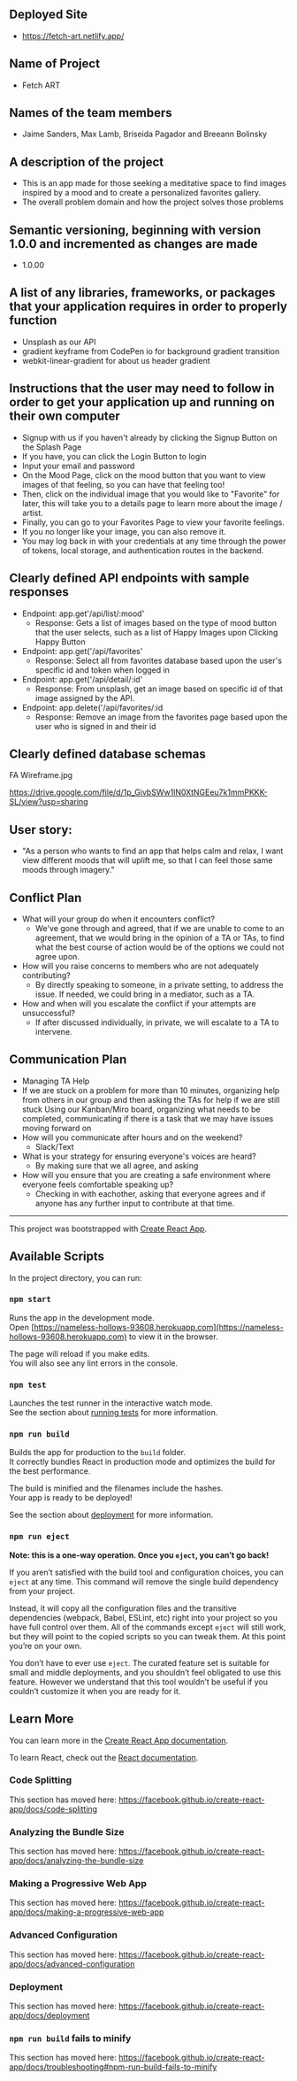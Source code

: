 ## Deployed Site
* https://fetch-art.netlify.app/

## Name of Project 
* Fetch ART

## Names of the team members
* Jaime Sanders, Max Lamb, Briseida Pagador and Breeann Bolinsky

## A description of the project
* This is an app made for those seeking a meditative space to find images inspired by a mood and to create a personalized favorites gallery.
* The overall problem domain and how the project solves those problems

## Semantic versioning, beginning with version 1.0.0 and incremented as changes are made
* 1.0.00

## A list of any libraries, frameworks, or packages that your application requires in order to properly function
* Unsplash as our API 
* gradient keyframe from CodePen io for background gradient transition
* webkit-linear-gradient for about us header gradient

 
## Instructions that the user may need to follow in order to get your application up and running on their own computer
* Signup with us if you haven't already by clicking the Signup Button on the Splash Page
* If you have, you can click the Login Button to login
* Input your email and password 
* On the Mood Page, click on the mood button that you want to view images of that feeling, so you can have that feeling too!
* Then, click on the individual image that you would like to "Favorite" for later, this will take you to a details page to learn more about the image / artist.
* Finally, you can go to your Favorites Page to view your favorite feelings. 
* If you no longer like your image, you can also remove it.
* You may log back in with your credentials at any time through the power of tokens, local storage, and authentication routes in the backend. 

## Clearly defined API endpoints with sample responses
* Endpoint: app.get'/api/list/:mood'
    * Response: Gets a list of images based on the type of mood button that the user selects, such as a list of Happy Images upon Clicking Happy Button
* Endpoint: app.get('/api/favorites'
    * Response: Select all from favorites database based  upon the user's specific id and token when logged in
* Endpoint: app.get('/api/detail/:id'
    * Response: From unsplash, get an image based on specific id of that image assigned by the API. 
* Endpoint: app.delete('/api/favorites/:id
    * Response: Remove an image from the favorites page based upon the user who is signed in and their id 
 
## Clearly defined database schemas

FA Wireframe.jpg

https://drive.google.com/file/d/1p_GivbSWw1lN0XtNGEeu7k1mmPKKK-SL/view?usp=sharing

## User story: 
* "As a person who wants to find an app that helps calm and relax, I want view different moods that will uplift me, so that I can feel those same moods through imagery."

## Conflict Plan
* What will your group do when it encounters conflict?
    * We've gone through and agreed, that if we are unable to come to an agreement, that we would bring in the opinion of a TA or TAs, to find what the best course of action would be of the options we could not agree upon. 
* How will you raise concerns to members who are not adequately contributing?
    * By directly speaking to someone, in a private setting, to address the issue. If needed, we could bring in a mediator, such as a TA. 
* How and when will you escalate the conflict if your attempts are unsuccessful?
    * If after discussed individually, in private, we will escalate to a TA to intervene. 

## Communication Plan 
* Managing TA Help 
* If we are stuck on a problem for more than 10 minutes, organizing help from others in our group and then asking the TAs for help if we are still stuck
Using our Kanban/Miro board, organizing what needs to be completed, communicating if there is a task that we may have issues moving forward on 
* How will you communicate after hours and on the weekend?
    * Slack/Text
* What is your strategy for ensuring everyone's voices are heard?
    * By making sure that we all agree, and asking 
* How will you ensure that you are creating a safe environment where everyone feels comfortable speaking up?
    * Checking in with eachother, asking that everyone agrees and if anyone has any further input to contribute at that time. 


_______________

This project was bootstrapped with [Create React App](https://github.com/facebook/create-react-app).

## Available Scripts

In the project directory, you can run:

### `npm start`

Runs the app in the development mode.<br />
Open [https://nameless-hollows-93608.herokuapp.com](https://nameless-hollows-93608.herokuapp.com) to view it in the browser.

The page will reload if you make edits.<br />
You will also see any lint errors in the console.

### `npm test`

Launches the test runner in the interactive watch mode.<br />
See the section about [running tests](https://facebook.github.io/create-react-app/docs/running-tests) for more information.

### `npm run build`

Builds the app for production to the `build` folder.<br />
It correctly bundles React in production mode and optimizes the build for the best performance.

The build is minified and the filenames include the hashes.<br />
Your app is ready to be deployed!

See the section about [deployment](https://facebook.github.io/create-react-app/docs/deployment) for more information.

### `npm run eject`

**Note: this is a one-way operation. Once you `eject`, you can’t go back!**

If you aren’t satisfied with the build tool and configuration choices, you can `eject` at any time. This command will remove the single build dependency from your project.

Instead, it will copy all the configuration files and the transitive dependencies (webpack, Babel, ESLint, etc) right into your project so you have full control over them. All of the commands except `eject` will still work, but they will point to the copied scripts so you can tweak them. At this point you’re on your own.

You don’t have to ever use `eject`. The curated feature set is suitable for small and middle deployments, and you shouldn’t feel obligated to use this feature. However we understand that this tool wouldn’t be useful if you couldn’t customize it when you are ready for it.

## Learn More

You can learn more in the [Create React App documentation](https://facebook.github.io/create-react-app/docs/getting-started).

To learn React, check out the [React documentation](https://reactjs.org/).

### Code Splitting

This section has moved here: https://facebook.github.io/create-react-app/docs/code-splitting

### Analyzing the Bundle Size

This section has moved here: https://facebook.github.io/create-react-app/docs/analyzing-the-bundle-size

### Making a Progressive Web App

This section has moved here: https://facebook.github.io/create-react-app/docs/making-a-progressive-web-app

### Advanced Configuration

This section has moved here: https://facebook.github.io/create-react-app/docs/advanced-configuration

### Deployment

This section has moved here: https://facebook.github.io/create-react-app/docs/deployment

### `npm run build` fails to minify

This section has moved here: https://facebook.github.io/create-react-app/docs/troubleshooting#npm-run-build-fails-to-minify



